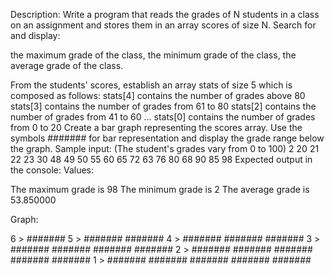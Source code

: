 Description:
Write a program that reads the grades of  N students in a class on an assignment and stores them in an array scores of size N.
Search for and display:

the maximum grade of the class,
the minimum grade of the class,
the average grade of the class.

From the students' scores, establish an array stats of size 5 which is composed as follows:
stats[4] contains the number of grades above 80
stats[3] contains the number of grades from 61 to 80
stats[2] contains the number of grades from 41 to 60
...
stats[0] contains the number of grades from 0 to 20
Create a bar graph representing the  scores array. Use the symbols ####### for bar representation and display the grade range below the graph.
Sample input: (The student's grades vary from 0 to 100)
2 20 21 22 23 30 48 49 50 55 60 65 72 63 76 80 68 90 85 98
Expected output in the console:
Values:

The maximum grade is 98
The minimum grade is 2
The average grade is 53.850000

Graph:

   6  >                                 #######
   5  >                       #######   #######
   4  >             #######   #######   #######
   3  >             #######   #######   #######   #######
   2  >   #######   #######   #######   #######   #######
   1  >   #######   #######   #######   #######   #######
